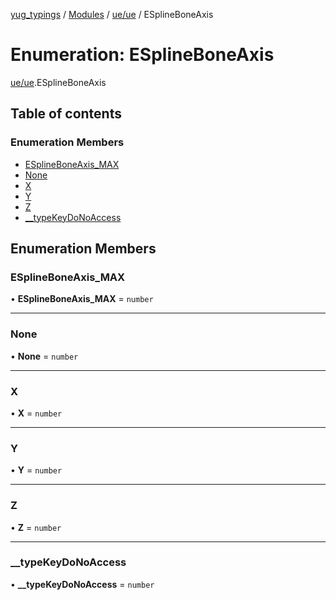 [yug_typings](../README.md) / [Modules](../modules.md) / [ue/ue](../modules/ue_ue.md) / ESplineBoneAxis

# Enumeration: ESplineBoneAxis

[ue/ue](../modules/ue_ue.md).ESplineBoneAxis

## Table of contents

### Enumeration Members

- [ESplineBoneAxis\_MAX](ue_ue.ESplineBoneAxis.md#esplineboneaxis_max)
- [None](ue_ue.ESplineBoneAxis.md#none)
- [X](ue_ue.ESplineBoneAxis.md#x)
- [Y](ue_ue.ESplineBoneAxis.md#y)
- [Z](ue_ue.ESplineBoneAxis.md#z)
- [\_\_typeKeyDoNoAccess](ue_ue.ESplineBoneAxis.md#__typekeydonoaccess)

## Enumeration Members

### ESplineBoneAxis\_MAX

• **ESplineBoneAxis\_MAX** = `number`

___

### None

• **None** = `number`

___

### X

• **X** = `number`

___

### Y

• **Y** = `number`

___

### Z

• **Z** = `number`

___

### \_\_typeKeyDoNoAccess

• **\_\_typeKeyDoNoAccess** = `number`
